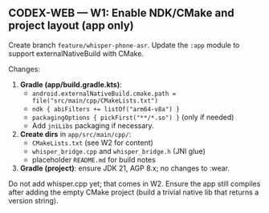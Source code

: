 ## CODEX-WEB — W1: Enable NDK/CMake and project layout (app only)

Create branch `feature/whisper-phone-asr`. Update the `:app` module to support externalNativeBuild with CMake.

Changes:
1) **Gradle (app/build.gradle.kts)**:
   - `android.externalNativeBuild.cmake.path = file("src/main/cpp/CMakeLists.txt")`
   - `ndk { abiFilters += listOf("arm64-v8a") }`
   - `packagingOptions { pickFirst("**/*.so") }` (only if needed)
   - Add `jniLibs` packaging if necessary.
2) **Create dirs** in `app/src/main/cpp/`:
   - `CMakeLists.txt` (see W2 for content)
   - `whisper_bridge.cpp` and `whisper_bridge.h` (JNI glue)
   - placeholder `README.md` for build notes
3) **Gradle (project)**: ensure JDK 21, AGP 8.x; no changes to :wear.

Do not add whisper.cpp yet; that comes in W2. Ensure the app still compiles after adding the empty CMake project (build a trivial native lib that returns a version string).
